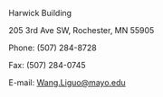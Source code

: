 
Harwick Building

205 3rd Ave SW, Rochester, MN 55905

Phone: (507) 284-8728

Fax: (507) 284-0745

E-mail: Wang.Liguo@mayo.edu

